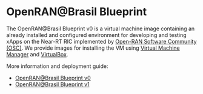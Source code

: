 # OpenRAN@Brasil Blueprint
The OpenRAN@Brasil Blueprint v0 is a virtual machine image containing an already installed and configured environment for developing and testing xApps on the Near-RT RIC implemented by [Open-RAN Software Community (OSC)](https://o-ran-sc.org/). We provide images for installing the VM using [Virtual Machine Manager](https://virt-manager.org/) and [VirtualBox](https://www.virtualbox.org/). 

More information and deployment guide:
 - [OpenRAN@Brasil Blueprint v0](https://github.com/LABORA-INF-UFG/openran-br-blueprint/wiki/OpenRAN@Brasil-Blueprint-v0)
 - [OpenRAN@Brasil Blueprint v1](https://github.com/LABORA-INF-UFG/openran-br-blueprint/wiki/OpenRAN@Brasil-Blueprint-v1)
